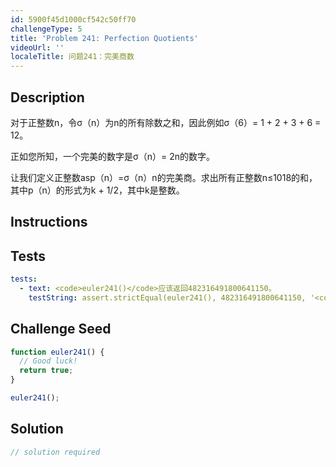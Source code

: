 ```yaml
---
id: 5900f45d1000cf542c50ff70
challengeType: 5
title: 'Problem 241: Perfection Quotients'
videoUrl: ''
localeTitle: 问题241：完美商数
---
```


## Description
<section id="description">对于正整数n，令σ（n）为n的所有除数之和，因此例如σ（6）= 1 + 2 + 3 + 6 = 12。 <p>正如您所知，一个完美的数字是σ（n）= 2n的数字。 </p><p>让我们定义正整数asp（n）=σ（n）n的完美商。求出所有正整数n≤1018的和，其中p（n）的形式为k + 1/2，其中k是整数。 </p></section>

## Instructions
<section id="instructions">
</section>

## Tests
<section id='tests'>

```yml
tests:
  - text: <code>euler241()</code>应该返回482316491800641150。
    testString: assert.strictEqual(euler241(), 482316491800641150, '<code>euler241()</code> should return 482316491800641150.');

```

</section>

## Challenge Seed
<section id='challengeSeed'>

<div id='js-seed'>

```js
function euler241() {
  // Good luck!
  return true;
}

euler241();

```

</div>



</section>

## Solution
<section id='solution'>

```js
// solution required
```
</section>
